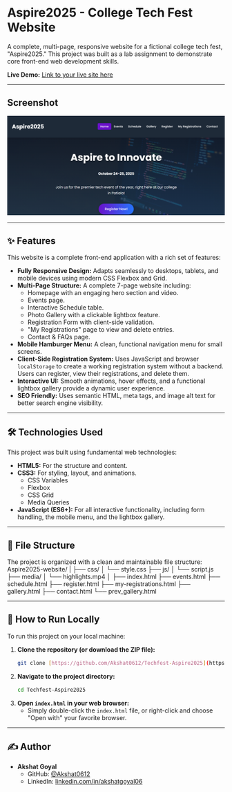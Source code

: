 # Aspire2025 - College Tech Fest Website

A complete, multi-page, responsive website for a fictional college tech fest, "Aspire2025." This project was built as a lab assignment to demonstrate core front-end web development skills.

**Live Demo:** [Link to your live site here](videos/Recording.mp4/)

---

## Screenshot

![Aspire2025 Homepage](images/ss.png/)

---

## ✨ Features

This website is a complete front-end application with a rich set of features:

* **Fully Responsive Design:** Adapts seamlessly to desktops, tablets, and mobile devices using modern CSS Flexbox and Grid.
* **Multi-Page Structure:** A complete 7-page website including:
    * Homepage with an engaging hero section and video.
    * Events page.
    * Interactive Schedule table.
    * Photo Gallery with a clickable lightbox feature.
    * Registration Form with client-side validation.
    * "My Registrations" page to view and delete entries.
    * Contact & FAQs page.
* **Mobile Hamburger Menu:** A clean, functional navigation menu for small screens.
* **Client-Side Registration System:** Uses JavaScript and browser `localStorage` to create a working registration system without a backend. Users can register, view their registrations, and delete them.
* **Interactive UI:** Smooth animations, hover effects, and a functional lightbox gallery provide a dynamic user experience.
* **SEO Friendly:** Uses semantic HTML, meta tags, and image alt text for better search engine visibility.

---

## 🛠️ Technologies Used

This project was built using fundamental web technologies:

* **HTML5:** For the structure and content.
* **CSS3:** For styling, layout, and animations.
    * CSS Variables
    * Flexbox
    * CSS Grid
    * Media Queries
* **JavaScript (ES6+):** For all interactive functionality, including form handling, the mobile menu, and the lightbox gallery.

---

## 📁 File Structure

The project is organized with a clean and maintainable file structure:
Aspire2025-website/
|
├── css/
│   └── style.css
├── js/
│   └── script.js
├── media/
│   └── highlights.mp4
│
├── index.html
├── events.html
├── schedule.html
├── register.html
├── my-registrations.html
├── gallery.html
├── contact.html
└── prev_gallery.html

---

## 🚀 How to Run Locally

To run this project on your local machine:

1.  **Clone the repository (or download the ZIP file):**
    ```bash
    git clone [https://github.com/Akshat0612/Techfest-Aspire2025](https://github.com/Akshat0612/Techfest-Aspire2025)
    ```
2.  **Navigate to the project directory:**
    ```bash
    cd Techfest-Aspire2025
    ```
3.  **Open `index.html` in your web browser:**
    * Simply double-click the `index.html` file, or right-click and choose "Open with" your favorite browser.

---

## ✍️ Author

* **Akshat Goyal**
    * GitHub: [@Akshat0612](https://github.com/Akshat0612)
    * LinkedIn: [linkedin.com/in/akshatgoyal06](https://www.linkedin.com/in/akshatgoyal06/)
